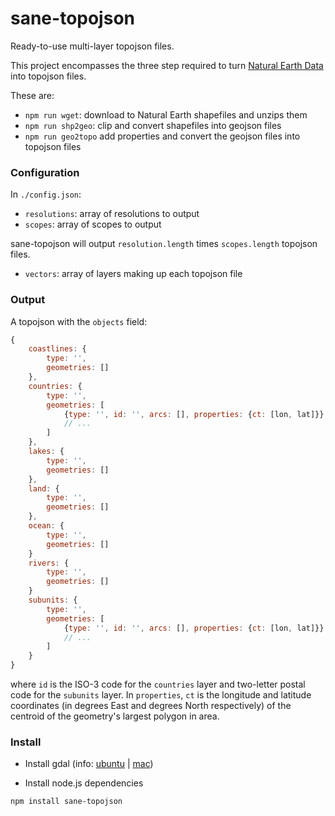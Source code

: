 # sane-topojson

Ready-to-use multi-layer topojson files.

This project encompasses the three step required to turn
[Natural Earth Data](http://www.naturalearthdata.com/) into topojson files.

These are:

- `npm run wget`: download to Natural Earth shapefiles and unzips them
- `npm run shp2geo`: clip and convert shapefiles into geojson files
- `npm run geo2topo` add properties and convert the geojson files into topojson
  files

### Configuration

In `./config.json`:

- `resolutions`: array of resolutions to output
- `scopes`: array of scopes to output

sane-topojson will output `resolution.length` times `scopes.length` topojson
files.

- `vectors`: array of layers making up each topojson file

### Output

A topojson with the `objects` field:

```js
{
    coastlines: {
        type: '',
        geometries: []
    },
    countries: {
        type: '',
        geometries: [
            {type: '', id: '', arcs: [], properties: {ct: [lon, lat]}},
            // ...
        ]
    },
    lakes: {
        type: '',
        geometries: []
    },
    land: {
        type: '',
        geometries: []
    },
    ocean: {
        type: '',
        geometries: []
    }
    rivers: {
        type: '',
        geometries: []
    }
    subunits: {
        type: '',
        geometries: [
            {type: '', id: '', arcs: [], properties: {ct: [lon, lat]}},
            // ...
        ]
    }
}
```

where `id` is the ISO-3 code for the `countries` layer and two-letter postal
code for the `subunits` layer. In `properties`, `ct` is the longitude and
latitude coordinates (in degrees East and degrees North respectively) of the
centroid of the geometry's largest polygon in area.

### Install

- Install gdal (info:
  [ubuntu](http://www.sarasafavi.com/installing-gdalogr-on-ubuntu.html) |
  [mac](https://trac.osgeo.org/gdal/wiki/BuildingOnMac))

- Install node.js dependencies

```
npm install sane-topojson
```
